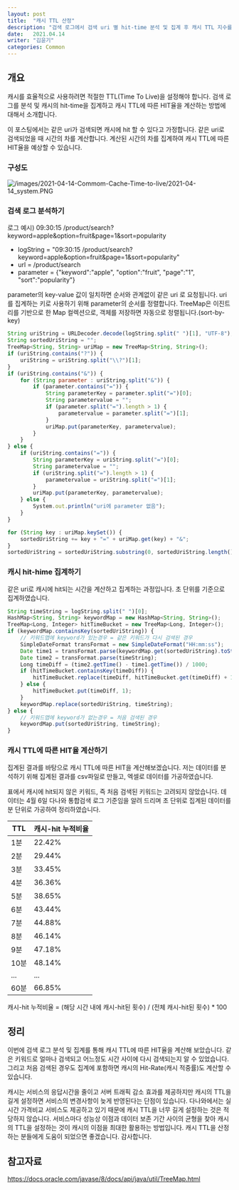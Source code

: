 ```yaml
---
layout: post
title:  "캐시 TTL 산정"
description: "검색 로그에서 검색 uri 별 hit-time 분석 및 집계 후 캐시 TTL 지수를 산정하기"
date:   2021.04.14 
writer: "김윤기" 
categories: Common
---
```


## 개요
캐시를 효율적으로 사용하려면 적절한 TTL(Time To Live)을 설정해야 합니다. 
검색 로그를 분석 및 캐시의 hit-time을 집계하고 캐시 TTL에 따른 HIT율을 계산하는 방법에 대해서 소개합니다.

이 포스팅에서는 같은 uri가 검색되면 캐시에 hit 할 수 있다고 가정합니다. 
같은 uri로 검색되었을 때 시간의 차를 계산합니다. 
계산된 시간의 차를 집계하여 캐시 TTL에 따른 HIT율을 예상할 수 있습니다.

### 구성도
![/images/2021-04-14-Commom-Cache-Time-to-live/2021-04-14_system.PNG](/images/2021-04-14-Commom-Cache-Time-to-live/2021-04-14_system.PNG)

### 검색 로그 분석하기
로그 예시) 09:30:15 /product/search?keyword=apple&option=fruit&page=1&sort=popularity
- logString = "09:30:15 /product/search?keyword=apple&option=fruit&page=1&sort=popularity"
- url = /product/search
- parameter = {"keyword":"apple", "option":"fruit", "page":"1", "sort":"popularity"} 

parameter의 key-value 값이 일치하면 순서와 관계없이 같은 uri 로 요청됩니다.
uri를 집계하는 키로 사용하기 위해 parameter의 순서를 정렬합니다. 
TreeMap은 이진트리를 기반으로 한 Map 컬렉션으로, 객체를 저장하면 자동으로 정렬됩니다.(sort-by-key)
```jsx
String uriString = URLDecoder.decode(logString.split(" ")[1], "UTF-8");
String sortedUriString = "";
TreeMap<String, String> uriMap = new TreeMap<String, String>();
if (uriString.contains("?")) {
    uriString = uriString.split("\\?")[1];
}
if (uriString.contains("&")) {
    for (String parameter : uriString.split("&")) {
        if (parameter.contains("=")) {
            String parameterKey = parameter.split("=")[0];
            String parametervalue = "";
            if (parameter.split("=").length > 1) {
                parametervalue = parameter.split("=")[1];
            }
            uriMap.put(parameterKey, parametervalue);
        }
    }
} else {
    if (uriString.contains("=")) {
        String parameterKey = uriString.split("=")[0];
        String parametervalue = "";
        if (uriString.split("=").length > 1) {
            parametervalue = uriString.split("=")[1];
        }
        uriMap.put(parameterKey, parametervalue);
    } else {
        System.out.println("uri에 parameter 없음");
    }
}

for (String key : uriMap.keySet()) {
    sortedUriString += key + "=" + uriMap.get(key) + "&";
}
sortedUriString = sortedUriString.substring(0, sortedUriString.length() - 1);
```

### 캐시 hit-hime 집계하기
같은 uri로 캐시에 hit되는 시간을 계산하고 집계하는 과정입니다.
초 단위를 기준으로 집계하였습니다.
```jsx
String timeString = logString.split(" ")[0];
HashMap<String, String> keywordMap = new HashMap<String, String>();
TreeMap<Long, Integer> hitTimeBucket = new TreeMap<Long, Integer>();
if (keywordMap.containsKey(sortedUriString)) {
    // 키워드맵에 keyword가 있는경우 = 같은 키워드가 다시 검색된 경우 
    SimpleDateFormat transFormat = new SimpleDateFormat("HH:mm:ss");
    Date time1 = transFormat.parse(keywordMap.get(sortedUriString).toString());
    Date time2 = transFormat.parse(timeString);
    Long timeDiff = (time2.getTime() - time1.getTime()) / 1000;
    if (hitTimeBucket.containsKey(timeDiff)) {
        hitTimeBucket.replace(timeDiff, hitTimeBucket.get(timeDiff) + 1);
    } else {
        hitTimeBucket.put(timeDiff, 1);
    }
    keywordMap.replace(sortedUriString, timeString);
} else {
    // 키워드맵에 keyword가 없는경우 = 처음 검색된 경우
    keywordMap.put(sortedUriString, timeString);
}
```

### 캐시 TTL에 따른 HIT율 계산하기
집계된 결과를 바탕으로 캐시 TTL에 따른 HIT을 계산해보겠습니다. 
저는 데이터를 분석하기 위해 집계된 결과를 csv파일로 만들고, 엑셀로 데이터를 가공하였습니다.

표에서 캐시에 hit되지 않은 키워드, 즉 처음 검색된 키워드는 고려되지 않았습니다. 
데이터는 4월 6일 다나와 통합검색 로그 기준임을 알려 드리며 초 단위로 집계된 데이터를 분 단위로 가공하여 정리하였습니다.

|TTL|캐시-hit 누적비율|
|------|----|
|1분|22.42%|
|2분|29.44%|
|3분|33.45%|
|4분|36.36%|
|5분|38.65%|
|6분|43.44%|
|7분|44.88%|
|8분|46.14%|
|9분|47.18%|
|10분|48.14%|
|...|...|
|60분|66.85%|
캐시-hit 누적비율 = (해당 시간 내에 캐시-hit된 횟수) / (전체 캐시-hit된 횟수) * 100

## 정리
이번에 검색 로그 분석 및 집계를 통해 캐시 TTL에 따른 HIT율을 계산해 보았습니다. 
같은 키워드로 얼마나 검색되고 어느정도 시간 사이에 다시 검색되는지 알 수 있었습니다. 
그리고 처음 검색된 경우도 집계에 포함하면 캐시의 Hit-Rate(캐시 적중률)도 계산할 수 있습니다.

캐시는 서비스의 응답시간을 줄이고 서버 트래픽 감소 효과를 제공하지만 캐시의 TTL을 길게 설정하면 서비스의 변경사항이 늦게 반영된다는 단점이 있습니다.
다나와에서는 실시간 가격비교 서비스도 제공하고 있기 때문에 캐시 TTL을 너무 길게 설정하는 것은 적당하지 않습니다.
서비스마다 성능상 이점과 데이터 보존 기간 사이의 균형을 찾아 캐시의 TTL을 설정하는 것이 캐시의 이점을 최대한 활용하는 방법입니다.
캐시 TTL을 산정하는 분들에게 도움이 되었으면 좋겠습니다. 
감사합니다.

## 참고자료
https://docs.oracle.com/javase/8/docs/api/java/util/TreeMap.html
